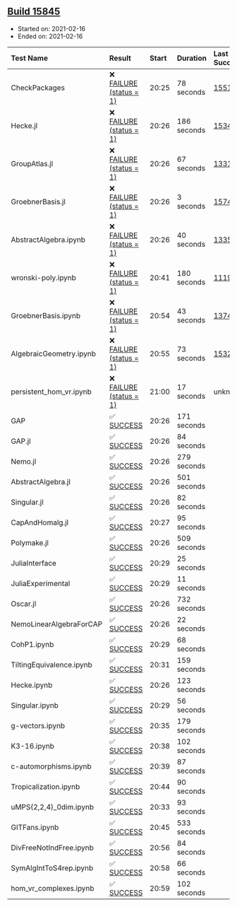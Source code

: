 ## [Build 15845](https://oscarci.mathematik.uni-kl.de/job/oscar/15845/)

* Started on: 2021-02-16
* Ended on: 2021-02-16

| Test Name    | Result | Start | Duration | Last Success | First Failure |
|:-------------|:-------|:------|:---------|:-------------|:--------------|
| CheckPackages | ❌ [FAILURE (status = 1)](https://oscarci.mathematik.uni-kl.de/job/oscar/15845/artifact/logs/build-15845/CheckPackages.log) | 20:25 | 78 seconds | [15514](https://oscarci.mathematik.uni-kl.de/job/oscar/15514/) | [15515](https://oscarci.mathematik.uni-kl.de/job/oscar/15515/) |
| Hecke.jl | ❌ [FAILURE (status = 1)](https://oscarci.mathematik.uni-kl.de/job/oscar/15845/artifact/logs/build-15845/Hecke.jl.log) | 20:26 | 186 seconds | [15344](https://oscarci.mathematik.uni-kl.de/job/oscar/15344/) | [15348](https://oscarci.mathematik.uni-kl.de/job/oscar/15348/) |
| GroupAtlas.jl | ❌ [FAILURE (status = 1)](https://oscarci.mathematik.uni-kl.de/job/oscar/15845/artifact/logs/build-15845/GroupAtlas.jl.log) | 20:26 | 67 seconds | [13311](https://oscarci.mathematik.uni-kl.de/job/oscar/13311/) | [13312](https://oscarci.mathematik.uni-kl.de/job/oscar/13312/) |
| GroebnerBasis.jl | ❌ [FAILURE (status = 1)](https://oscarci.mathematik.uni-kl.de/job/oscar/15845/artifact/logs/build-15845/GroebnerBasis.jl.log) | 20:26 | 3 seconds | [15745](https://oscarci.mathematik.uni-kl.de/job/oscar/15745/) | [15746](https://oscarci.mathematik.uni-kl.de/job/oscar/15746/) |
| AbstractAlgebra.ipynb | ❌ [FAILURE (status = 1)](https://oscarci.mathematik.uni-kl.de/job/oscar/15845/artifact/logs/build-15845/AbstractAlgebra.ipynb.log) | 20:26 | 40 seconds | [13355](https://oscarci.mathematik.uni-kl.de/job/oscar/13355/) | [13356](https://oscarci.mathematik.uni-kl.de/job/oscar/13356/) |
| wronski-poly.ipynb | ❌ [FAILURE (status = 1)](https://oscarci.mathematik.uni-kl.de/job/oscar/15845/artifact/logs/build-15845/wronski-poly.ipynb.log) | 20:41 | 180 seconds | [11192](https://oscarci.mathematik.uni-kl.de/job/oscar/11192/) | [11193](https://oscarci.mathematik.uni-kl.de/job/oscar/11193/) |
| GroebnerBasis.ipynb | ❌ [FAILURE (status = 1)](https://oscarci.mathematik.uni-kl.de/job/oscar/15845/artifact/logs/build-15845/GroebnerBasis.ipynb.log) | 20:54 | 43 seconds | [13748](https://oscarci.mathematik.uni-kl.de/job/oscar/13748/) | [13749](https://oscarci.mathematik.uni-kl.de/job/oscar/13749/) |
| AlgebraicGeometry.ipynb | ❌ [FAILURE (status = 1)](https://oscarci.mathematik.uni-kl.de/job/oscar/15845/artifact/logs/build-15845/AlgebraicGeometry.ipynb.log) | 20:55 | 73 seconds | [15322](https://oscarci.mathematik.uni-kl.de/job/oscar/15322/) | [15323](https://oscarci.mathematik.uni-kl.de/job/oscar/15323/) |
| persistent_hom_vr.ipynb | ❌ [FAILURE (status = 1)](https://oscarci.mathematik.uni-kl.de/job/oscar/15845/artifact/logs/build-15845/persistent_hom_vr.ipynb.log) | 21:00 | 17 seconds | unknown | unknown |
| GAP | ✅ [SUCCESS](https://oscarci.mathematik.uni-kl.de/job/oscar/15845/artifact/logs/build-15845/GAP.log) | 20:26 | 171 seconds |  |  |
| GAP.jl | ✅ [SUCCESS](https://oscarci.mathematik.uni-kl.de/job/oscar/15845/artifact/logs/build-15845/GAP.jl.log) | 20:26 | 84 seconds |  |  |
| Nemo.jl | ✅ [SUCCESS](https://oscarci.mathematik.uni-kl.de/job/oscar/15845/artifact/logs/build-15845/Nemo.jl.log) | 20:26 | 279 seconds |  |  |
| AbstractAlgebra.jl | ✅ [SUCCESS](https://oscarci.mathematik.uni-kl.de/job/oscar/15845/artifact/logs/build-15845/AbstractAlgebra.jl.log) | 20:26 | 501 seconds |  |  |
| Singular.jl | ✅ [SUCCESS](https://oscarci.mathematik.uni-kl.de/job/oscar/15845/artifact/logs/build-15845/Singular.jl.log) | 20:26 | 82 seconds |  |  |
| CapAndHomalg.jl | ✅ [SUCCESS](https://oscarci.mathematik.uni-kl.de/job/oscar/15845/artifact/logs/build-15845/CapAndHomalg.jl.log) | 20:27 | 95 seconds |  |  |
| Polymake.jl | ✅ [SUCCESS](https://oscarci.mathematik.uni-kl.de/job/oscar/15845/artifact/logs/build-15845/Polymake.jl.log) | 20:26 | 509 seconds |  |  |
| JuliaInterface | ✅ [SUCCESS](https://oscarci.mathematik.uni-kl.de/job/oscar/15845/artifact/logs/build-15845/JuliaInterface.log) | 20:29 | 25 seconds |  |  |
| JuliaExperimental | ✅ [SUCCESS](https://oscarci.mathematik.uni-kl.de/job/oscar/15845/artifact/logs/build-15845/JuliaExperimental.log) | 20:29 | 11 seconds |  |  |
| Oscar.jl | ✅ [SUCCESS](https://oscarci.mathematik.uni-kl.de/job/oscar/15845/artifact/logs/build-15845/Oscar.jl.log) | 20:26 | 732 seconds |  |  |
| NemoLinearAlgebraForCAP | ✅ [SUCCESS](https://oscarci.mathematik.uni-kl.de/job/oscar/15845/artifact/logs/build-15845/NemoLinearAlgebraForCAP.log) | 20:26 | 22 seconds |  |  |
| CohP1.ipynb | ✅ [SUCCESS](https://oscarci.mathematik.uni-kl.de/job/oscar/15845/artifact/logs/build-15845/CohP1.ipynb.log) | 20:29 | 68 seconds |  |  |
| TiltingEquivalence.ipynb | ✅ [SUCCESS](https://oscarci.mathematik.uni-kl.de/job/oscar/15845/artifact/logs/build-15845/TiltingEquivalence.ipynb.log) | 20:31 | 159 seconds |  |  |
| Hecke.ipynb | ✅ [SUCCESS](https://oscarci.mathematik.uni-kl.de/job/oscar/15845/artifact/logs/build-15845/Hecke.ipynb.log) | 20:26 | 123 seconds |  |  |
| Singular.ipynb | ✅ [SUCCESS](https://oscarci.mathematik.uni-kl.de/job/oscar/15845/artifact/logs/build-15845/Singular.ipynb.log) | 20:29 | 56 seconds |  |  |
| g-vectors.ipynb | ✅ [SUCCESS](https://oscarci.mathematik.uni-kl.de/job/oscar/15845/artifact/logs/build-15845/g-vectors.ipynb.log) | 20:35 | 179 seconds |  |  |
| K3-16.ipynb | ✅ [SUCCESS](https://oscarci.mathematik.uni-kl.de/job/oscar/15845/artifact/logs/build-15845/K3-16.ipynb.log) | 20:38 | 102 seconds |  |  |
| c-automorphisms.ipynb | ✅ [SUCCESS](https://oscarci.mathematik.uni-kl.de/job/oscar/15845/artifact/logs/build-15845/c-automorphisms.ipynb.log) | 20:39 | 87 seconds |  |  |
| Tropicalization.ipynb | ✅ [SUCCESS](https://oscarci.mathematik.uni-kl.de/job/oscar/15845/artifact/logs/build-15845/Tropicalization.ipynb.log) | 20:44 | 90 seconds |  |  |
| uMPS(2,2,4)_0dim.ipynb | ✅ [SUCCESS](https://oscarci.mathematik.uni-kl.de/job/oscar/15845/artifact/logs/build-15845/uMPS-2-2-4-_0dim.ipynb.log) | 20:33 | 93 seconds |  |  |
| GITFans.ipynb | ✅ [SUCCESS](https://oscarci.mathematik.uni-kl.de/job/oscar/15845/artifact/logs/build-15845/GITFans.ipynb.log) | 20:45 | 533 seconds |  |  |
| DivFreeNotIndFree.ipynb | ✅ [SUCCESS](https://oscarci.mathematik.uni-kl.de/job/oscar/15845/artifact/logs/build-15845/DivFreeNotIndFree.ipynb.log) | 20:56 | 84 seconds |  |  |
| SymAlgIntToS4rep.ipynb | ✅ [SUCCESS](https://oscarci.mathematik.uni-kl.de/job/oscar/15845/artifact/logs/build-15845/SymAlgIntToS4rep.ipynb.log) | 20:58 | 66 seconds |  |  |
| hom_vr_complexes.ipynb | ✅ [SUCCESS](https://oscarci.mathematik.uni-kl.de/job/oscar/15845/artifact/logs/build-15845/hom_vr_complexes.ipynb.log) | 20:59 | 102 seconds |  |  |

